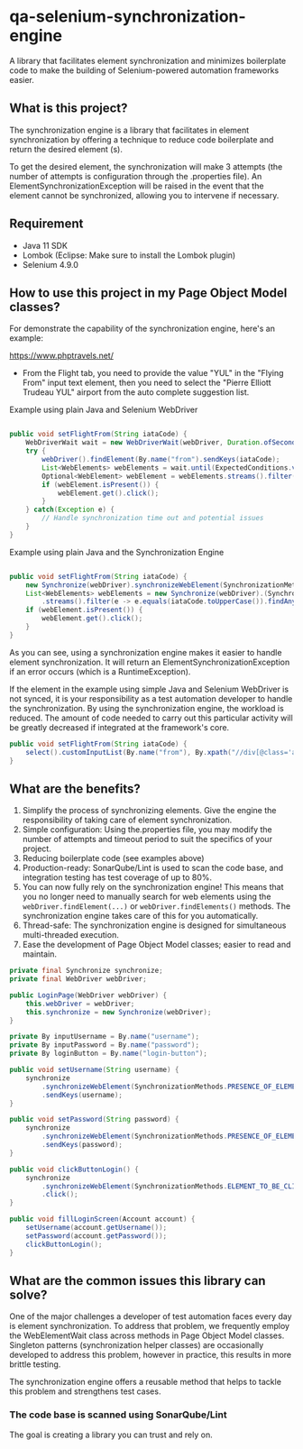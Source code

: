 # qa-selenium-synchronization-engine

A library that facilitates element synchronization and minimizes boilerplate code to make the building of Selenium-powered automation frameworks easier.

## What is this project?

The synchronization engine is a library that facilitates in element synchronization by offering a technique to reduce code boilerplate and return the desired element (s).

To get the desired element, the synchronization will make 3 attempts (the number of attempts is configuration through the .properties file). An ElementSynchronizationException will be raised in the event that the element cannot be synchronized, allowing you to intervene if necessary.

## Requirement

* Java 11 SDK
* Lombok (Eclipse: Make sure to install the Lombok plugin)
* Selenium 4.9.0

## How to use this project in my Page Object Model classes?

For demonstrate the capability of the synchronization engine, here's an example:

https://www.phptravels.net/

* From the Flight tab, you need to provide the value "YUL" in the "Flying From" input text element, then you need to select the "Pierre Elliott Trudeau YUL" airport from the auto complete suggestion list.

Example using plain Java and Selenium WebDriver

```Java

public void setFlightFrom(String iataCode) {
	WebDriverWait wait = new WebDriverWait(webDriver, Duration.ofSeconds(10));
	try {
		webDriver().findElement(By.name("from").sendKeys(iataCode);
		List<WebElements> webElements = wait.until(ExpectedConditions.visibilityOfAllElementsLocatedBy(By.xpath("//div[@class='autocomplete-result']//b"));
		Optional<WebElement> webElement = webElements.streams().filter(e -> e.equals(iataCode.toUpperCase()).findAny();
		if (webElement.isPresent()) {
			webElement.get().click();
		}
	} catch(Exception e) {
		// Handle synchronization time out and potential issues
	}
}

```

Example using plain Java and the Synchronization Engine


```Java 

public void setFlightFrom(String iataCode) {
	new Synchronize(webDriver).synchronizeWebElement(SynchronizationMethods.ELEMENT_TO_BE_CLICKABLE, By.name("from")).sendKeys(iataCode);
	List<WebElements> webElements = new Synchronize(webDriver).(SynchronizationMethods.VISIBILITY_OF_ALL_ELEMENTS_LOCATED_BY, By.xpath("//div[@class='autocomplete-result']//b"))
		.streams().filter(e -> e.equals(iataCode.toUpperCase()).findAny();
	if (webElement.isPresent()) {
		webElement.get().click();
	}
}

```

As you can see, using a synchronization engine makes it easier to handle element synchronization. It will return an 
ElementSynchronizationException if an error occurs (which is a RuntimeException).

If the element in the example using simple Java and Selenium WebDriver is not synced, it is your responsibility as 
a test automation developer to handle the synchronization. By using the synchronization engine, the workload is reduced. 
The amount of code needed to carry out this particular activity will be greatly decreased if integrated 
at the framework's core.

```Java 
public void setFlightFrom(String iataCode) {
	select().customInputList(By.name("from"), By.xpath("//div[@class='autocomplete-result']//b"), iataCode); // The framework method calls the synchronization engine for you, and perform the required action against this element
}
```

## What are the benefits?

1. Simplify the process of synchronizing elements. Give the engine the responsibility of taking care of element synchronization.
2. Simple configuration: Using the.properties file, you may modify the number of attempts and timeout period to suit the specifics of your project.
3. Reducing boilerplate code (see examples above)
4. Production-ready: SonarQube/Lint is used to scan the code base, and integration testing has test coverage of up to 80%.
5. You can now fully rely on the synchronization engine! This means that you no longer need to manually search for web elements using the `webDriver.findElement(...)` or `webDriver.findElements()` methods. The synchronization engine takes care of this for you automatically.
6. Thread-safe: The synchronization engine is designed for simultaneous multi-threaded execution.
7. Ease the development of Page Object Model classes; easier to read and maintain.

```Java
private final Synchronize synchronize;
private final WebDriver webDriver;

public LoginPage(WebDriver webDriver) {
	this.webDriver = webDriver;
	this.synchronize = new Synchronize(webDriver);
}

private By inputUsername = By.name("username");
private By inputPassword = By.name("password");
private By loginButton = By.name("login-button");

public void setUsername(String username) {
	synchronize
		.synchronizeWebElement(SynchronizationMethods.PRESENCE_OF_ELEMENT_LOCATED, inputUsername)
		.sendKeys(username);
}

public void setPassword(String password) {
	synchronize
		.synchronizeWebElement(SynchronizationMethods.PRESENCE_OF_ELEMENT_LOCATED, inputPassword)
		.sendKeys(password);
}

public void clickButtonLogin() {
	synchronize
		.synchronizeWebElement(SynchronizationMethods.ELEMENT_TO_BE_CLICKABLE, loginButton)
		.click();
}

public void fillLoginScreen(Account account) {
	setUsername(account.getUsername());
	setPassword(account.getPassword());
	clickButtonLogin();
}
```

## What are the common issues this library can solve?

One of the major challenges a developer of test automation faces every day is element synchronization. To address that 
problem, we frequently employ the WebElementWait class across methods in Page Object Model classes. Singleton patterns 
(synchronization helper classes) are occasionally developed to address this problem, however in practice, this results 
in more brittle testing.

The synchronization engine offers a reusable method that helps to tackle this problem and strengthens test cases.

### The code base is scanned using SonarQube/Lint

The goal is creating a library you can trust and rely on.